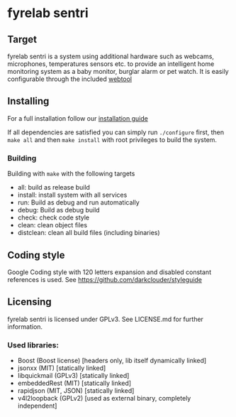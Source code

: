 # fyrelab sentri
## Target
fyrelab sentri is a system using additional hardware such as webcams, microphones, temperatures sensors etc.
to provide an intelligent home monitoring system as a baby monitor, burglar alarm or pet watch.
It is easily configurable through the included [webtool](https://github.com/fyrelab/sentri-webtool)

## Installing
For a full installation follow our [installation guide](https://fyrelab.de/sentri/install#advanced)

If all dependencies are satisfied you can simply run `./configure` first,
then `make all` and then `make install` with root privileges to build the system.

### Building
Building with `make` with the following targets

* all: build as release build
* install: install system with all services
* run: Build as debug and run automatically
* debug: Build as debug build
* check: check code style
* clean: clean object files
* distclean: clean all build files (including binaries)

## Coding style
Google Coding style with 120 letters expansion and disabled constant references is used.
See https://github.com/darkclouder/styleguide

## Licensing
fyrelab sentri is licensed under GPLv3. See LICENSE.md for further information.

### Used libraries:
* Boost (Boost license) [headers only, lib itself dynamically linked]
* jsonxx (MIT) [statically linked]
* libquickmail (GPLv3) [statically linked]
* embeddedRest (MIT) [statically linked]
* rapidjson (MIT, JSON) [statically linked]
* v4l2loopback (GPLv2) [used as external binary, completely independent]
